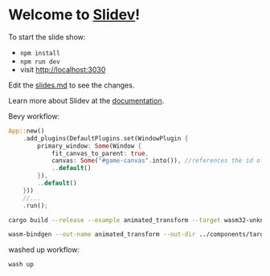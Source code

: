 # Welcome to [Slidev](https://github.com/slidevjs/slidev)!

To start the slide show:

- `npm install`
- `npm run dev`
- visit <http://localhost:3030>

Edit the [slides.md](./slides.md) to see the changes.

Learn more about Slidev at the [documentation](https://sli.dev/).

Bevy workflow:
```rust
App::new()
    .add_plugins(DefaultPlugins.set(WindowPlugin {
        primary_window: Some(Window {
            fit_canvas_to_parent: true,
            canvas: Some("#game-canvas".into()), //references the id of the canvas element
            ..default()
        }),
        ..default()
    }))
    //...
    .run();
```
```bash
cargo build --release --example animated_transform --target wasm32-unknown-unknown
```
```bash
wasm-bindgen --out-name animated_transform --out-dir ../components/target/ --target web target/wasm32-unknown-unknown/release/examples/animated_transform.wasm
```

washed up workflow:
```bash
wash up
```
